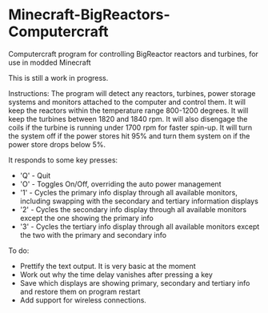 # Minecraft-BigReactors-Computercraft
Computercraft program for controlling BigReactor reactors and turbines, for use in modded Minecraft

This is still a work in progress.

Instructions:
The program will detect any reactors, turbines, power storage systems and monitors attached to the computer and control them.
It will keep the reactors within the temperature range 800-1200 degrees.
It will keep the turbines between 1820 and 1840 rpm. It will also disengage the coils if the turbine is running under 1700 rpm for faster spin-up.
It will turn the system off if the power stores hit 95% and turn them system on if the power store drops below 5%.

It responds to some key presses:
- 'Q' - Quit
- 'O' - Toggles On/Off, overriding the auto power management
- '1' - Cycles the primary info display through all available monitors, including swapping with the secondary and tertiary information displays
- '2' - Cycles the secondary info display through all available monitors except the one showing the primary info
- '3' - Cycles the tertiary info display through all available monitors except the two with the primary and secondary info

To do:
- Prettify the text output. It is very basic at the moment
- Work out why the time delay vanishes after pressing a key
- Save which displays are showing primary, secondary and tertiary info and restore them on program restart
- Add support for wireless connections.

